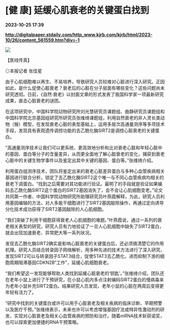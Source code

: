 # [健 康] 延缓心肌衰老的关键蛋白找到

**2023-10-25 17:39**

**http://digitalpaper.stdaily.com/http_www.kjrb.com/kjrb/html/2023-10/26/content_561559.htm?div=-1**

![](http://digitalpaper.stdaily.com/http_www.kjrb.com/kjrb/images/2023-10/26/08/3544738_wangty1_1698222082264_b.jpg)

【医线传真】

 ◎本报记者 张佳星

 由于心肌细胞难以再生、不易培养，导致研究人员较难对心脏进行深入研究。正因如此，是什么促使心脏衰老？衰老后的心脏在分子层面有哪些变化？这些问题尚未研究透彻。日前，《自然·衰老》以封面文章的形式发表了我国科学家一项最新研究成果，直击心脏衰老的谜团。

 在这项研究中，中国科学院动物研究所刘光慧研究员课题组、曲静研究员课题组和中国科学院北京基因组研究所研究员张维绮课题组，利用自然衰老的非人灵长类动物（猴）模型，在发现衰老心脏的表型基础上，运用多层次高通量测序等多项技术手段，发现具有表观遗传调控功能的去乙酰化酶SIRT2是调控心脏衰老的关键蛋白。

 “高通量测序技术让我们可以更系统、更高效地分析和比对衰老心脏和年轻心脏中的基因、蛋白等分子的含量差异，从而更全面地了解心脏衰老的变化，捕获到衰老心脏中的关键生物学事件以及鉴定出其中关键的基因、蛋白等。”张维绮介绍。

 利用蛋白组测序技术，团队将鉴定出来的衰老心脏差异蛋白与多种心血管疾病相关基因进行联合分析，锁定了去乙酰化酶SIRT2这个唯一与不同心血管疾病均相关的衰老下调蛋白。“找到之后需要对其功能进行验证。最明了的手段就是验证如果编码去乙酰化酶SIRT2这个蛋白的SIRT2基因消失了，会不会让心肌细胞变老。”论文共同第一作者、中国科学院动物研究所助理研究员叶燕霞解释，为此，研究人员利用基因编辑的方法，对人多能干细胞进行了SIRT2基因敲除操作，再通过定向诱导分化技术成功获得了SIRT2基因敲除的人心肌细胞。

 “我们突破了利用干细胞获得衰老人心肌细胞的难题。”叶燕霞说，通过一系列的衰老相关表型的研究，研究人员有力地验证了一旦人心肌细胞中缺失了SIRT2蛋白，就会出现加速衰老、异常肥大等一系列状况。

 发现去乙酰化酶SIRT2确实是影响心脏衰老的关键蛋白后，还必须搞清楚它的作用机理。研究人员结合转录因子网络解析，用多种先进的技术方法进行了深入研究，发现SIRT2可以与转录因子STAT3结合，促使STAT3去乙酰化，进而抑制下游的细胞周期阻滞基因CDKN2B“工作”，延缓心肌细胞衰老。

 “我们希望这一发现能够帮助人类找到延缓心脏衰老的‘钥匙’。”张维绮介绍，团队还在老年小鼠上进行了干预研究，在小鼠心肌内多点注射编码SIRT2蛋白的慢病毒来为老年小鼠补充SIRT2蛋白。结果研究人员发现，老年小鼠的心脏在两周后变得更年轻有活力了。

 “研究中找到的关键蛋白或许可以用于心脏衰老及相关疾病的临床诊断、早期预警以及医疗干预。”张维绮表示，未来也许可以考虑增强基因疗法或特异性激动剂的研发，实现对心脏衰老及相关心血管疾病的预防和治疗。随着mRNA技术斩获诺奖，也可以探索更加便捷的RNA干预策略。
